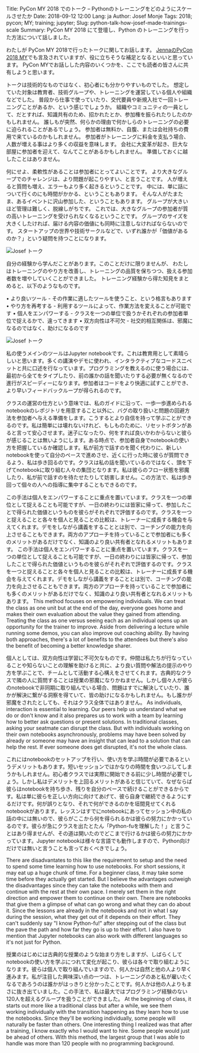 Title: PyCon MY 2018 でのトーク – Pythonのトレーニングをどのようにスケールさせたか
Date: 2018-09-12 12:00 
Lang: ja
Author: Josef Monje
Tags: 2018; pycon; MY; training; jupyter;
Slug: python-talk-how-josef-made-trainings-scale
Summary: PyCon MY 2018 にて登壇し、Python のトレーニングを行った方法について話しました。

わたしが PyCon MY 2018で行ったトークに関してお話します。
[JennaのPyCon 2018 MY](https://blog.xoxzo.com/2018/09/05/pycon-my-2018/
)でも言及されていますが、役に立ちそうな補足となるといいと思っています。
PyCon MYでお話しした内容のいくつかを、ここでも読者の皆さんに共有しようと思います。

トークは技術的なものではなく、初心者にも分かりやすいものでした。
想定していた対象は教育者、技術グループや、トレーニングを運営している個人や組織などでした。
普段から仕事で使っていたり、交代要員や新規入社で一回トレーニングことがあるか、という感じでしょうか。
組織やコミュニティの一員として、だとすれば、知識共有のため、招かれたとか、参加権を振られたりしたのかもしれません。
誰しもが突然、何らかの理由で何かしらのトレーニングの必要に迫られることがあるでしょう。
参加者は無料か、自腹、または会社持ちの費用で来ているのかもしれません。
参加者がトレーニングに料金を支払う場合、人数が増える事はより多くの収益を意味します。
会社に大変革が起き、巨大な部屋に参加者を迎えて、なんてことがあるかもしれません。
準備しておくに越したことはありません。

何にせよ、柔軟性があることは参加者にとってよいことです。
より大きなグループでのチャレンジは、より問題が起こりやすい、と言うことです。
人が増えると質問も増え、エラーもより多く起きるということです。
中には、単に話について行くのにも時間がかかる、ということもあります。
そんな人がたまたま、あるイベントに沢山参加した、ということもあります。
グループが大きいほど管理は難しく、脱線しがちです。
これでは、大きなグループの参加者が質の高いトレーニングを受けられなくなるということです。
グループのサイズを大きくしたければ、届ける内容の価値にも同時に注意しなければならないのです。
スタートアップの世界や技術サークルなどで、いずれ誰かが「価値があるのか？」という疑問を持つことになります。

![Josef トーク]({filename}/images/pycon-my-2018/IMG_9595.JPG)

自分の経験から学んだことがあります。このことだけに限りませんが、
わたしはトレーニングのやり方を改善し、トレーニングの品質を保ちつつ、扱える参加者数を増やしていくことができました。
トレーニング経験から得た知見をまとめると、以下のようなものです。

•	より良いツール - その作業に適したツールを使うこと、という格言もあります
•	やり方を再考する - 利用するツールによって、作業方法を変えることが可能です
•	個人をエンパワーする - クラスを一つの単位で扱うかそれぞれの参加者単位で捉えるかで、違ってきます
•	双方向性は不可欠 - 社交的相互関係は、邪魔になるのではなく、助けになるのです


![Josef トーク]({filename}/images/pycon-my-2018/IMG_9612.JPG)

私の使うメインのツールはJupyter notebookです。これは教育用として素晴らしいと思います。多くの講演やデモに使われ、インタラクティブなコードスニペットと共に口述を行なっています。プログラミングを教えるのに使う場合には、最初から全てをタイプしたり、前の誰かの話を聞いたりする必要が無くなるので進行がスピーディーになります。参加者はコードをより快適に試すことができ、より早いフィードバックループが得られるのです。

クラスの運営の仕方という意味では、私のガイドに沿って、一歩一歩進められるnotebookのレポジトリを用意すること以外に、バグの取り扱いと問題の回避方法を参加者へ与える準備をします。こうするとより自信を持って学ぶことができるのです。私は簡単には壊れないけれど、もしものために、リセットボタンがあると言って安心させます。迷子になったり、何をすれば良いかわからないと彼らが感じることは無いようにします。ある時点で、参加者自身でnotebookの使い方を把握しているか確認します。私が前方で話すのを聞く代わりに、新しいnotebookを使って自分のペースで進めさせ、近くに行った時に彼らが質問できるよう、私は歩き回るのです。クラスは私の話を聞いているのではなく、頭を下げてnotebookに取り組む人々の集団となります。私は彼らのフロー状態を邪魔したり、私が前で話すのを待たせたりして妨害しません。この方法で、私は歩き回って個々の人への指導に集中することもできるのです。

この手法は個人をエンパワーすることに重点を置いています。クラスを一つの単位として捉えることも可能ですが、一日の終わりには皆家に帰って、参加したことで得られた価値というものを彼らがそれぞれで評価するのです。クラスを一つと捉えることと各々を個人と見ることの比較は、トレーナーに成長する機会を与えてくれます。デモをしながら講義をすることとは別で、コーチングの能力を向上させることもできます。両方のアプローチを持っていることで参加者にも多くのメリットがあるだけでなく、知識のより良い共有者となれるメリットもあります。
この手法は個人をエンパワーすることに重点を置いています。クラスを一つの単位として捉えることも可能ですが、一日の終わりには皆家に帰って、参加したことで得られた価値というものを彼らがそれぞれで評価するのです。クラスを一つと捉えることと各々を個人と見ることの比較は、トレーナーに成長する機会を与えてくれます。デモをしながら講義をすることとは別で、コーチングの能力を向上させることもできます。両方のアプローチを持っていることで参加者にも多くのメリットがあるだけでなく、知識のより良い共有者となれるメリットもあります。
This method focuses on empowering individuals. We can treat the class as one unit but at the end of the day, everyone goes home and makes their own evaluation about the value they gained from attending. Treating the class as one versus seeing each as an individual opens up an opportunity for the trainer to improve. Aside from delivering a lecture while running some demos, you can also improve out coaching ability. By having both approaches, there's a lot of benefits to the attendees but there's also the benefit of becoming a better knowledge sharer.

個人としては、双方向性は学習に不可欠なものです。仲間は私たちが行なっていることや知らないことの理解を助けると共に、より良い質問や解法の提示のやり方を学ぶことで、チームとして活動する心構えをさせてくれます。古典的なクラスで隣の人に質問することは授業の邪魔になりかねません。しかし個々人が彼らのnotebookで非同期に取り組んでいる場合、問題はすでに解決していたり、誰かが解決に繋がる洞察を得ていて、皆の助けになるかもしれません。もし誰かが邪魔をされたとしても、それはクラス全体ではありません。
As individuals, interaction is essential to learning. Our peers help us understand what we do or don't know and it also prepares us to work with a team by learning how to better ask questions or present solutions. In traditional classes, asking your seatmate can disrupt the class. But with individuals working on their own notebooks asynchronously, problems may have been solved by already or someone may have an insight that can lead to a solution that can help the rest. If ever someone does get disrupted, it's not the whole class.


これにはnotebookのセットアップを行い、使い方を学ぶ時間が必要であるというデメリットもあります。短いセッションではかなりの時間を食いつぶしてしまうかもしれません。初心者クラスでは実際に開始できる前に少し時間が必要でしょう。しかし私はデメリットを上回るメリットがあると信じていて、なぜならば彼らはnotebookを持ち歩き、残りを自分のペースで続けることができるからです。私は単に彼らを正しい方向に向けてあげて、彼ら自身で継続できるようにするだけです。何が誤りとなり、それで何ができるのかを垣間見せてくれるnotebookがあります。レッスンはすでにnotebookにあってセッション中の私の話の中には無いので、彼らがここから何を得られるかは彼らの努力にかかっているのです。彼らが急にクラスを出たとたん「Python-fuを理解した！」と言うことはあり得ませんが、その道は開いたのでどこまで行けるかは彼らの努力にかかっています。Jupyter notebookは様々な言語でも動作しますので、Python向けだけでは無いと言うことも言っておくべきでしょう。

There are disadvantates to this like the requirement to setup and the need to spend some time learning how to use notebooks. For short sessions, it may eat up a huge chunk of time. For a beginner class, it may take some time before they actually get started. But I believe the advantages outweigh the disadvantages since they can take the notebooks with them and continue with the rest at their own pace. I merely set them in the right direction and empower them to continue on their own. There are notebooks that give them a glimpse of what can go wrong and what they can do about it. Since the lessons are already in the notebooks and not in what I say during the session, what they get out of it depends on their effort. They can't suddenly say "I know Python-fu!" after stepping out of the class but the pave the path and how far they go is up to their effort. I also have to mention that Jupyter notebooks can also work with different languages so it's not just for Python.

授業のはじめには古典的な授業のような始まり方をしますが、しばらくしてnotebookの使い方を学ぶにつれて変化が起こり、彼らは各々で取り組むようになります。彼らは個人で取り組んでいますので、何人かは自然と他の人より早く進みます。私が注目した興味深い点の一つは、トレーニングのあと私が雇いたくなるであろうのは誰かがはっきりと分かったことです。何人かは他の人よりもまさに抜き出ていました。この手法で、私は最大ではプログラミング経験のない120人を超えるグループを扱うことができました。
At the beginning of class, it starts out more like a traditional class but after a while, we see them working individually with the transition happening as they learn how to use the notebooks. Since they'll be working individually, some people will naturally be faster than others. One interesting thing I realized was that after a training, I know exactly who I would want to hire. Some people would just be ahead of others. With this method, the largest group that I was able to handle was more than 120 people with no programming background.
